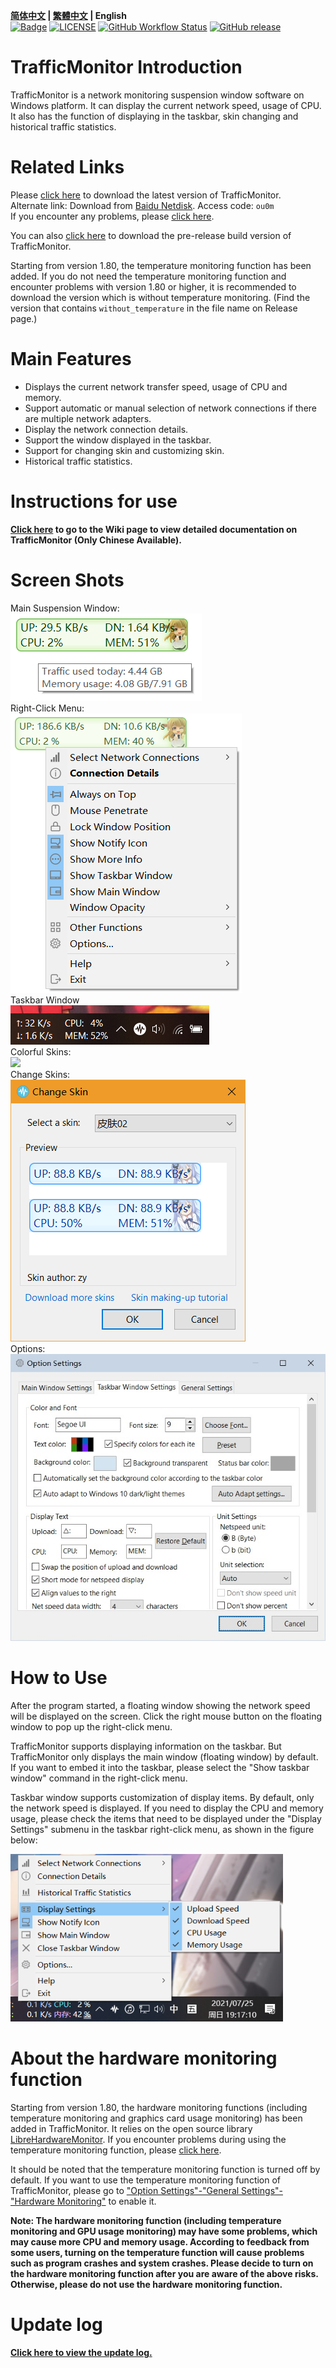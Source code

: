 **[简体中文](./README.md) | [繁體中文](./README_zh-tw.md) | English**<br>
[![Badge](https://img.shields.io/badge/link-996.icu-%23FF4D5B.svg?style=flat-square)](https://996.icu/#/en_US)
[![LICENSE](https://img.shields.io/badge/license-Anti%20996-blue.svg?style=flat-square)](https://github.com/996icu/996.ICU/blob/master/LICENSE)
[![GitHub Workflow Status](https://img.shields.io/github/workflow/status/zhongyang219/TrafficMonitor/Release%20CI?label=Release%20CI&logo=github&style=flat-square)](https://github.com/zhongyang219/TrafficMonitor/actions?query=workflow:"Release+CI")
[![GitHub release](https://img.shields.io/github/release/zhongyang219/TrafficMonitor.svg?style=flat-square)](https://github.com/zhongyang219/TrafficMonitor/releases/latest)

# TrafficMonitor Introduction
TrafficMonitor is a network monitoring suspension window software on Windows platform. It can display the current network speed, usage of CPU. It also has the function of displaying in the taskbar, skin changing and historical traffic statistics. 

# Related Links

Please [click here](https://github.com/zhongyang219/TrafficMonitor/releases/latest) to download the latest version of TrafficMonitor.  
Alternate link: Download from [Baidu Netdisk](https://pan.baidu.com/s/15PMt7s-ASpyDwtS__4cUhg). Access code: `ou0m`  
If you encounter any problems, please [click here](./Help_en-us.md).  

You can also [click here](https://github.com/zhongyang219/TrafficMonitor/actions?query=workflow:"Release+CI") to download the pre-release build version of TrafficMonitor.

Starting from version 1.80, the temperature monitoring function has been added. If you do not need the temperature monitoring function and encounter problems with version 1.80 or higher, it is recommended to download the version which is without temperature monitoring. (Find the version that contains `without_temperature` in the file name on Release page.)

# Main Features
* Displays the current network transfer speed, usage of CPU and memory.
* Support automatic or manual selection of network connections if there are multiple network adapters.
* Display the network connection details.
* Support the window displayed in the taskbar.
* Support for changing skin and customizing skin.
* Historical traffic statistics.

# Instructions for use

**[Click here](https://github.com/zhongyang219/TrafficMonitor/wiki) to go to the Wiki page to view detailed documentation on TrafficMonitor (Only Chinese Available).**

# Screen Shots

Main Suspension Window:  
![](./Screenshots/en_us/main1.png)  
Right-Click Menu:  
![](./Screenshots/en_us/main.png)  
Taskbar Window  
![](./Screenshots/en_us/taskbar.png)  
Colorful Skins:  
![](./Screenshots/skins.PNG)  
Change Skins:  
![](./Screenshots/en_us/selecte_skin.png)  
Options:  
<img src="./Screenshots/en_us/option.jpg" style="zoom:80%;" />  

# How to Use

After the program started, a floating window showing the network speed will be displayed on the screen. Click the right mouse button on the floating window to pop up the right-click menu.

TrafficMonitor supports displaying information on the taskbar. But TrafficMonitor only displays the main window (floating window) by default. If you want to embed it into the taskbar, please select the "Show taskbar window" command in the right-click menu.

Taskbar window supports customization of display items. By default, only the network speed is displayed. If you need to display the CPU and memory usage, please check the items that need to be displayed under the "Display Settings" submenu in the taskbar right-click menu, as shown in the figure below:

<img src="./Screenshots/en_us/taskbar_item_settings.png" style="zoom:80%;" />

# About the hardware monitoring function

Starting from version 1.80, the hardware monitoring functions (including temperature monitoring and graphics card usage monitoring) has been added in TrafficMonitor. It relies on the open source library [LibreHardwareMonitor](https://github.com/LibreHardwareMonitor/LibreHardwareMonitor). If you encounter problems during using the temperature monitoring function, please [click here](./Help_en-us.md#13-about-the-temperature-monitoring-of-trafficmonitor). 

It should be noted that the temperature monitoring function is turned off by default. If you want to use the temperature monitoring function of TrafficMonitor, please go to ["Option Settings"-"General Settings"-"Hardware Monitoring"](https://github.com/zhongyang219/TrafficMonitor/wiki/选项设置#硬件监控) to enable it.

**Note: The hardware monitoring function (including temperature monitoring and GPU usage monitoring) may have some problems, which may cause more CPU and memory usage. According to feedback from some users, turning on the temperature function will cause problems such as program crashes and system crashes. Please decide to turn on the hardware monitoring function after you are aware of the above risks. Otherwise, please do not use the hardware monitoring function.**

# Update log

**[Click here to view the update log.](./UpdateLog/update_log_en-us.md)**
